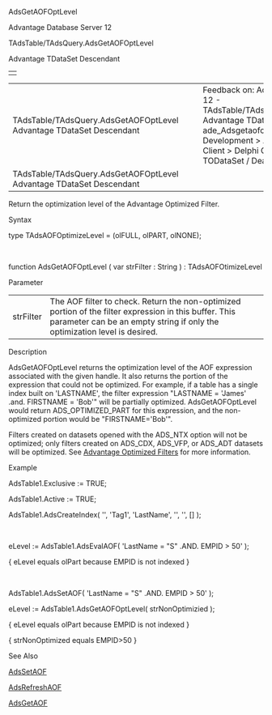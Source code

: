 AdsGetAOFOptLevel




Advantage Database Server 12  

TAdsTable/TAdsQuery.AdsGetAOFOptLevel

Advantage TDataSet Descendant

|  |
| --- |
|  |

|  |  |  |  |  |
| --- | --- | --- | --- | --- |
| TAdsTable/TAdsQuery.AdsGetAOFOptLevel  Advantage TDataSet Descendant |  |  | Feedback on: Advantage Database Server 12 - TAdsTable/TAdsQuery.AdsGetAOFOptLevel Advantage TDataSet Descendant ade\_Adsgetaofoptlevel Advantage Web Development > Advantage Delphi OData Client > Delphi OData Components > TODataSet / Dear Support Staff, |  |
| TAdsTable/TAdsQuery.AdsGetAOFOptLevel  Advantage TDataSet Descendant |  |  |  |  |

Return the optimization level of the Advantage Optimized Filter.

Syntax

type TAdsAOFOptimizeLevel = (olFULL, olPART, olNONE);

 

function AdsGetAOFOptLevel ( var strFilter : String ) : TAdsAOFOtimizeLevel

Parameter

|  |  |
| --- | --- |
| strFilter | The AOF filter to check. Return the non-optimized portion of the filter expression in this buffer. This parameter can be an empty string if only the optimization level is desired. |

Description

AdsGetAOFOptLevel returns the optimization level of the AOF expression associated with the given handle. It also returns the portion of the expression that could not be optimized. For example, if a table has a single index built on 'LASTNAME', the filter expression "LASTNAME = 'James' .and. FIRSTNAME = 'Bob'" will be partially optimized. AdsGetAOFOptLevel would return ADS\_OPTIMIZED\_PART for this expression, and the non-optimized portion would be "FIRSTNAME='Bob'".

Filters created on datasets opened with the ADS\_NTX option will not be optimized; only filters created on ADS\_CDX, ADS\_VFP, or ADS\_ADT datasets will be optimized. See [Advantage Optimized Filters](master_advantage_optimized_filters.htm) for more information.

Example

AdsTable1.Exclusive := TRUE;

AdsTable1.Active := TRUE;

AdsTable1.AdsCreateIndex( '', 'Tag1', 'LastName', '', '', [] );

 

eLevel := AdsTable1.AdsEvalAOF( 'LastName = "S" .AND. EMPID > 50' );

{ eLevel equals olPart because EMPID is not indexed }

 

AdsTable1.AdsSetAOF( 'LastName = "S" .AND. EMPID > 50' );

eLevel := AdsTable1.AdsGetAOFOptLevel( strNonOptimizied );

{ eLevel equals olPart because EMPID is not indexed }

{ strNonOptimized equals EMPID>50 }

See Also

[AdsSetAOF](ade_adssetaof.htm)

[AdsRefreshAOF](ade_adsrefreshaof.htm)

[AdsGetAOF](ade_adsgetaof.htm)